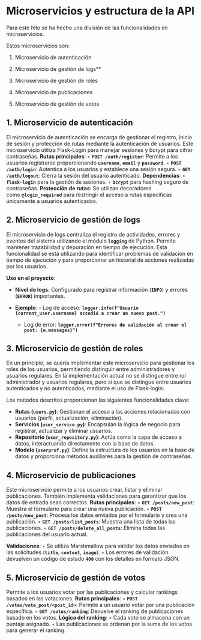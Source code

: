 # Microservicios y estructura de la API

Para este hito se ha hecho una división de las funcionalidades en microservicios.

Estos microservicios son:

1. Microservicio de autenticación

2. Microservicio de gestión de logs**

3. Microservicio de gestión de roles

4. Microservicio de publicaciones

1. Microservicio de gestión de votos

## 1. **Microservicio de autenticación**
El microservicio de autenticación se encarga de gestionar el registro, inicio de sesión y protección de rutas mediante la autenticación de usuarios. Este microservicio utiliza Flask-Login para manejar sesiones y bcrypt para cifrar contraseñas.
**Rutas principales**:
    ◦ **`POST /auth/register`**: Permite a los usuarios registrarse proporcionando **`username`**, **`email`** y **`password`**.
    ◦ **`POST /auth/login`**: Autentica a los usuarios y establece una sesión segura.
    ◦ **`GET /auth/logout`**: Cierra la sesión del usuario autenticado.
**Dependencias**:
    ◦ **`flask-login`** para la gestión de sesiones.
    ◦ **`bcrypt`** para hashing seguro de contraseñas.
**Protección de rutas**: Se utilizan decoradores como **`@login_required`** para restringir el acceso a rutas específicas únicamente a usuarios autenticados.

## **2. Microservicio de gestión de logs**
El microservicio de logs centraliza el registro de actividades, errores y eventos del sistema utilizando el módulo **`logging`** de Python. Permite mantener trazabilidad y depuración en tiempo de ejecución. Esta funcionalidad se está utilizando para identificar problemas de validación en tiempo de ejecución y para proporcionar un historial de acciones realizadas por los usuarios.

**Uso en el proyecto**:

- **Nivel de logs**: Configurado para registrar información (**`INFO`**) y errores (**`ERROR`**) importantes.
    
- **Ejemplo**:
       - Log de acceso: **`logger.info(f"Usuario {current_user.username} accedió a crear un nuevo post.")`**
    - Log de error: **`logger.error(f"Errores de validación al crear el post: {e.messages}")`**

## **3. Microservicio de gestión de roles**
En un principio, se quería implementar este microservicio para gestionar los roles de los usuarios, permitiendo distinguir entre administradores y usuarios regulares. En la implementación actual no se distingue entre rol administrador y usuarios regulares, pero si que se distingue entre usuarios autenticados y no autenticados, mediante el uso de Flask-login:

Los métodos descritos proporcionan las siguientes funcionalidades clave:

- **Rutas (`users.py`)**: Gestionan el acceso a las acciones relacionadas con usuarios (perfil, actualización, eliminación).
- **Servicios (`user_service.py`)**: Encapsulan la lógica de negocio para registrar, actualizar y eliminar usuarios.
- **Repositorio (`user_repository.py`)**: Actúa como la capa de acceso a datos, interactuando directamente con la base de datos.
- **Modelo (`userprof.py`)**: Define la estructura de los usuarios en la base de datos y proporciona métodos auxiliares para la gestión de contraseñas.

## **4. Microservicio de publicaciones**
Este microservicio permite a los usuarios crear, listar y eliminar publicaciones. También implementa validaciones para garantizar que los datos de entrada sean correctos.
**Rutas principales**:
    ◦ **`GET /posts/new_post`**: Muestra el formulario para crear una nueva publicación.
    ◦ **`POST /posts/new_post`**: Procesa los datos enviados por el formulario y crea una publicación.
    ◦ **`GET /posts/list_posts`**: Muestra una lista de todas las publicaciones.
    ◦ **`GET /posts/delete_all_posts`**: Elimina todas las publicaciones del usuario actual.

**Validaciones**:
    ◦ Se utiliza Marshmallow para validar los datos enviados en las solicitudes (**`title`**, **`content`**, **`image`**).
    ◦ Los errores de validación devuelven un código de estado **`400`** con los detalles en formato JSON.

## **5. Microservicio de gestión de votos**
Permite a los usuarios votar por las publicaciones y calcular rankings basados en las votaciones.
**Rutas principales**:
    ◦ **`POST /votes/vote_post/<post_id>`**: Permite a un usuario votar por una publicación específica.
    ◦ **`GET /votes/ranking`**: Devuelve el ranking de publicaciones basado en los votos.
**Lógica del ranking**:
    ◦ Cada voto se almacena con un puntaje asignado.
    ◦ Las publicaciones se ordenan por la suma de los votos para generar el ranking.
